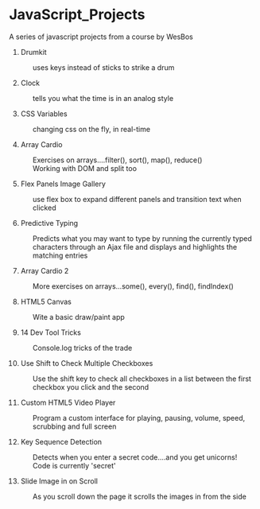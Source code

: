 ﻿# JavaScript_Projects

A series of javascript projects from a course by WesBos

1. Drumkit
    <ol>uses keys instead of sticks to strike a drum</ol>
    
2. Clock
    <ol>tells you what the time is in an analog style</ol>
    
3. CSS Variables
    <ol>changing css on the fly, in real-time</ol>
    
4. Array Cardio
    <ol>Exercises on arrays....filter(), sort(), map(), reduce()</ol>
    <ol>Working with DOM and split too</ol>

5. Flex Panels Image Gallery
    <ol>use flex box to expand different panels and transition text when clicked</ol>

6. Predictive Typing
    <ol>Predicts what you may want to type by running the currently typed characters through an Ajax file and displays and highlights the matching entries</ol>

7. Array Cardio 2
    <ol>More exercises on arrays...some(), every(), find(), findIndex()</ol>

8. HTML5 Canvas
    <ol>Wite a basic draw/paint app</ol>

9. 14 Dev Tool Tricks
    <ol>Console.log tricks of the trade</ol>

10. Use Shift to Check Multiple Checkboxes
    <ol>Use the shift key to check all checkboxes in a list between the first checkbox you click and the second</ol>

11. Custom HTML5 Video Player
    <ol>Program a custom interface for playing, pausing, volume, speed, scrubbing and full screen</ol>

12. Key Sequence Detection
    <ol>Detects when you enter a secret code....and you get unicorns!</ol>
    <ol>Code is currently 'secret'</ol>

13. Slide Image in on Scroll
    <ol>As you scroll down the page it scrolls the images in from the side</ol>